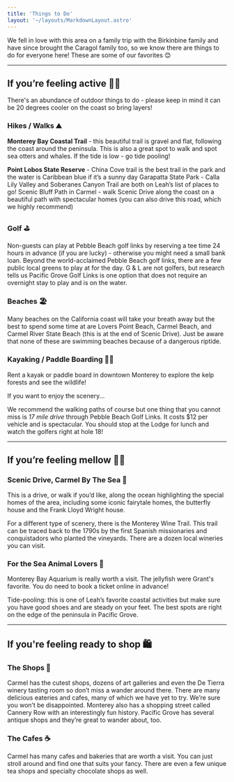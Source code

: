 ```yaml
---
title: 'Things to Do'
layout: '~/layouts/MarkdownLayout.astro'
---
```


We fell in love with this area on a family trip with the Birkinbine family and have since brought the Caragol family too, so we know there are things to do for everyone here! These are some of our favorites 😊

---

## If you’re feeling active 🏃‍♂️

There's an abundance of outdoor things to do - please keep in mind it can be 20 degrees cooler on the coast so bring layers! 

### Hikes / Walks ⛰️

**Monterey Bay Coastal Trail** - this beautiful trail is gravel and flat, following the coast around the peninsula. This is also a great spot to walk and spot sea otters and whales. If the tide is low - go tide pooling!

**Point Lobos State Reserve** - China Cove trail is the best trail in the park and the water is Caribbean blue if it’s a sunny day
Garapatta State Park - Calla Lily Valley and Soberanes Canyon Trail are both on Leah’s list of places to go! 
Scenic Bluff Path in Carmel - walk Scenic Drive along the coast on a beautiful path with spectacular homes (you can also drive this road, which we highly recommend)

### Golf ⛳

Non-guests can play at Pebble Beach golf links by reserving a tee time 24 hours in advance (if you are lucky) - otherwise you might need a small bank loan. Beyond the world-acclaimed Pebble Beach golf links, there are a few public local greens to play at for the day. G & L are not golfers, but research tells us Pacific Grove Golf Links is one option that does not require an overnight stay to play and is on the water.

### Beaches 🏖️

Many beaches on the California coast will take your breath away but the best to spend some time at are Lovers Point Beach, Carmel Beach, and Carmel River State Beach (this is at the end of Scenic Drive). Just be aware that none of these are swimming beaches because of a dangerous riptide.

### Kayaking / Paddle Boarding 🚣‍♂️

Rent a kayak or paddle board in downtown Monterey to explore the kelp forests and see the wildlife!

If you want to enjoy the scenery...

We recommend the walking paths of course but one thing that you cannot miss is *17 mile drive* through Pebble Beach Golf Links. It costs $12 per vehicle and is spectacular. You should stop at the Lodge for lunch and watch the golfers right at hole 18!

---

## If you’re feeling mellow 🧘‍♀️

### Scenic Drive, Carmel By The Sea 🚗

This is a drive, or walk if you’d like, along the ocean highlighting the special homes of the area, including some iconic fairytale homes, the butterfly house and the Frank Lloyd Wright house.

For a different type of scenery, there is the Monterey Wine Trail. This trail can be traced back to the 1790s by the first Spanish missionaries and conquistadors who planted the vineyards. There are a dozen local wineries you can visit.

### For the Sea Animal Lovers 🐠

Monterey Bay Aquarium is really worth a visit. The jellyfish were Grant's favorite. You do need to book a ticket online in advance!

Tide-pooling: this is one of Leah’s favorite coastal activities but make sure you have good shoes and are steady on your feet. The best spots are right on the edge of the peninsula in Pacific Grove.

---

## If you're feeling ready to shop 🛍️

### The Shops 🛒

Carmel has the cutest shops, dozens of art galleries and even the De Tierra winery tasting room so don’t miss a wander around there. There are many delicious eateries and cafes, many of which we have yet to try. We’re sure you won’t be disappointed. Monterey also has a shopping street called Cannery Row with an interestingly fun history. Pacific Grove has several antique shops and they’re great to wander about, too.

### The Cafes ☕

Carmel has many cafes and bakeries that are worth a visit. You can just stroll around and find one that suits your fancy. There are even a few unique tea shops and specialty chocolate shops as well.
